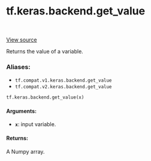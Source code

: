 <div itemscope itemtype="http://developers.google.com/ReferenceObject">
<meta itemprop="name" content="tf.keras.backend.get_value" />
<meta itemprop="path" content="Stable" />
</div>

# tf.keras.backend.get_value

<!-- Insert buttons -->

<table class="tfo-notebook-buttons tfo-api" align="left">
</table>

<a target="_blank" href="/code/stable/tensorflow/python/keras/backend.py">View source</a>



<!-- Start diff -->
Returns the value of a variable.

### Aliases:

* `tf.compat.v1.keras.backend.get_value`
* `tf.compat.v2.keras.backend.get_value`


``` python
tf.keras.backend.get_value(x)
```



<!-- Placeholder for "Used in" -->


#### Arguments:


* <b>`x`</b>: input variable.


#### Returns:

A Numpy array.
